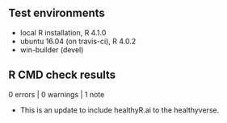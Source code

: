 ## Test environments
* local R installation, R 4.1.0
* ubuntu 16.04 (on travis-ci), R 4.0.2
* win-builder (devel)

## R CMD check results

0 errors | 0 warnings | 1 note

* This is an update to include healthyR.ai to the healthyverse.
